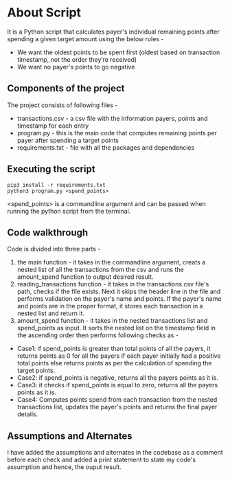 # About Script 
It is a Python script that calculates payer's individual remaining points after spending a given target amount using the below rules - 

* We want the oldest points to be spent first (oldest based on transaction timestamp, not the order they’re received)
* We want no payer's points to go negative

## Components of the project
The project consists of following files - 

* transactions.csv - a csv file with the information payers, points and timestamp for each entry
* program.py - this is the main code that computes remaining points per payer after spending a target points
* requirements.txt - file with all the packages and dependencies 

## Executing the script 
```
pip3 install -r requirements.txt
python3 program.py <spend_points>
```

<spend_points> is a commandline argument and can be passed when running the python script from the terminal. 

## Code walkthrough 

Code is divided into three parts - 
1. the main function - it takes in the commandline argument, creats a nested list of all the transactions from the csv and runs the amount_spend function to output desired result. 
2. reading_transactions function - it takes in the transactions.csv file's path, checks if the file exists. Next it skips the header line in the file and performs validation on the payer's name and points. If the payer's name and points are in the proper format, it stores each transaction in a nested list and return it. 
3. amount_spend function - it takes in the nested transactions list and spend_points as input. It sorts the nested list on the timestamp field in the ascending order then performs following checks as -

* Case1: if spend_points is greater than total points of all the payers, it returns points as 0 for all the payers if each payer initially had a positive total points else returns points as per the calculation of spending the target points.
* Case2: if spend_points is negative, returns all the payers points as it is. 
* Case3: it checks if spend_points is equal to zero, returns all the payers points as it is.
* Case4: Computes points spend from each transaction from the nested transactions list, updates the payer's points and returns the final payer details. 

## Assumptions and Alternates 

I have added the assumptions and alternates in the codebase as a comment before each check and added a print statement to state my code's assumption and hence, the ouput result. 

